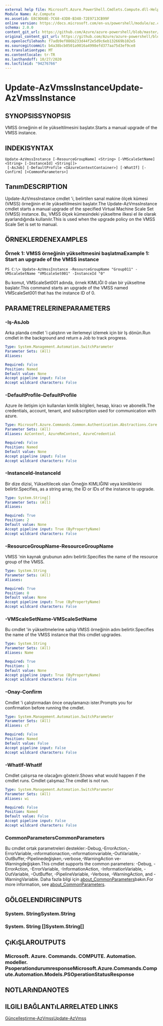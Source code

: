 ```yaml
---
external help file: Microsoft.Azure.PowerShell.Cmdlets.Compute.dll-Help.xml
Module Name: Az.Compute
ms.assetid: E8C9D68E-7C68-43D0-B348-72E9713CB99F
online version: https://docs.microsoft.com/en-us/powershell/module/az.compute/update-azvmssinstance
schema: 2.0.0
content_git_url: https://github.com/Azure/azure-powershell/blob/master/src/Compute/Compute/help/Update-AzVmssInstance.md
original_content_git_url: https://github.com/Azure/azure-powershell/blob/master/src/Compute/Compute/help/Update-AzVmssInstance.md
ms.openlocfilehash: f7adb9ef086b233d44f2e5d9c6eb132669b102e5
ms.sourcegitcommit: b4a38bcb0501a9016a4998efd377aa75d3ef9ce8
ms.translationtype: MT
ms.contentlocale: tr-TR
ms.lasthandoff: 10/27/2020
ms.locfileid: "94276766"
---
```

# <span data-ttu-id="2ae7d-101">Update-AzVmssInstance</span><span class="sxs-lookup"><span data-stu-id="2ae7d-101">Update-AzVmssInstance</span></span>

## <span data-ttu-id="2ae7d-102">SYNOPSIS</span><span class="sxs-lookup"><span data-stu-id="2ae7d-102">SYNOPSIS</span></span>
<span data-ttu-id="2ae7d-103">VMSS örneğinin el ile yükseltilmesini başlatır.</span><span class="sxs-lookup"><span data-stu-id="2ae7d-103">Starts a manual upgrade of the VMSS instance.</span></span>

## <span data-ttu-id="2ae7d-104">INDEKI</span><span class="sxs-lookup"><span data-stu-id="2ae7d-104">SYNTAX</span></span>

```
Update-AzVmssInstance [-ResourceGroupName] <String> [-VMScaleSetName] <String> [-InstanceId] <String[]>
 [-AsJob] [-DefaultProfile <IAzureContextContainer>] [-WhatIf] [-Confirm] [<CommonParameters>]
```

## <span data-ttu-id="2ae7d-105">Tanım</span><span class="sxs-lookup"><span data-stu-id="2ae7d-105">DESCRIPTION</span></span>
<span data-ttu-id="2ae7d-106">Update-AzVmssInstance cmdlet 'i, belirtilen sanal makine ölçek kümesi (VMSS) örneğinin el ile yükseltilmesini başlatır.</span><span class="sxs-lookup"><span data-stu-id="2ae7d-106">The Update-AzVmssInstance cmdlet starts a manual upgrade of the specified Virtual Machine Scale Set (VMSS) instance.</span></span>
<span data-ttu-id="2ae7d-107">Bu, VMSS ölçek kümesindeki yükseltme ilkesi el ile olarak ayarlandığında kullanılır.</span><span class="sxs-lookup"><span data-stu-id="2ae7d-107">This is used when the upgrade policy on the VMSS Scale Set is set to manual.</span></span>

## <span data-ttu-id="2ae7d-108">ÖRNEKLERDEN</span><span class="sxs-lookup"><span data-stu-id="2ae7d-108">EXAMPLES</span></span>

### <span data-ttu-id="2ae7d-109">Örnek 1: VMSS örneğinin yükseltmesini başlatma</span><span class="sxs-lookup"><span data-stu-id="2ae7d-109">Example 1: Start an upgrade of the VMSS instance</span></span>
```
PS C:\> Update-AzVmssInstance -ResourceGroupName "Group011" -VMScaleSetName "VMScaleSet001" -InstanceId "0"
```

<span data-ttu-id="2ae7d-110">Bu komut, VMScaleSet001 adında, örnek KIMLIĞI 0 olan bir yükseltme başlatır.</span><span class="sxs-lookup"><span data-stu-id="2ae7d-110">This command starts an upgrade of the VMSS named VMScaleSet001 that has the instance ID of 0.</span></span>

## <span data-ttu-id="2ae7d-111">PARAMETRELERINE</span><span class="sxs-lookup"><span data-stu-id="2ae7d-111">PARAMETERS</span></span>

### <span data-ttu-id="2ae7d-112">-Iş</span><span class="sxs-lookup"><span data-stu-id="2ae7d-112">-AsJob</span></span>
<span data-ttu-id="2ae7d-113">Arka planda cmdlet 'i çalıştırın ve ilerlemeyi izlemek için bir Iş dönün.</span><span class="sxs-lookup"><span data-stu-id="2ae7d-113">Run cmdlet in the background and return a Job to track progress.</span></span>

```yaml
Type: System.Management.Automation.SwitchParameter
Parameter Sets: (All)
Aliases:

Required: False
Position: Named
Default value: None
Accept pipeline input: False
Accept wildcard characters: False
```

### <span data-ttu-id="2ae7d-114">-DefaultProfile</span><span class="sxs-lookup"><span data-stu-id="2ae7d-114">-DefaultProfile</span></span>
<span data-ttu-id="2ae7d-115">Azure ile iletişim için kullanılan kimlik bilgileri, hesap, kiracı ve abonelik.</span><span class="sxs-lookup"><span data-stu-id="2ae7d-115">The credentials, account, tenant, and subscription used for communication with azure.</span></span>

```yaml
Type: Microsoft.Azure.Commands.Common.Authentication.Abstractions.Core.IAzureContextContainer
Parameter Sets: (All)
Aliases: AzContext, AzureRmContext, AzureCredential

Required: False
Position: Named
Default value: None
Accept pipeline input: False
Accept wildcard characters: False
```

### <span data-ttu-id="2ae7d-116">-InstanceId</span><span class="sxs-lookup"><span data-stu-id="2ae7d-116">-InstanceId</span></span>
<span data-ttu-id="2ae7d-117">Bir dize dizisi, Yükseltilecek olan Örneğin KIMLIĞINI veya kimliklerini belirtir.</span><span class="sxs-lookup"><span data-stu-id="2ae7d-117">Specifies, as a string array, the ID or IDs of the instance to upgrade.</span></span>

```yaml
Type: System.String[]
Parameter Sets: (All)
Aliases:

Required: True
Position: 2
Default value: None
Accept pipeline input: True (ByPropertyName)
Accept wildcard characters: False
```

### <span data-ttu-id="2ae7d-118">-ResourceGroupName</span><span class="sxs-lookup"><span data-stu-id="2ae7d-118">-ResourceGroupName</span></span>
<span data-ttu-id="2ae7d-119">VMSS 'nin kaynak grubunun adını belirtir.</span><span class="sxs-lookup"><span data-stu-id="2ae7d-119">Specifies the name of the resource group of the VMSS.</span></span>

```yaml
Type: System.String
Parameter Sets: (All)
Aliases:

Required: True
Position: 0
Default value: None
Accept pipeline input: True (ByPropertyName)
Accept wildcard characters: False
```

### <span data-ttu-id="2ae7d-120">-VMScaleSetName</span><span class="sxs-lookup"><span data-stu-id="2ae7d-120">-VMScaleSetName</span></span>
<span data-ttu-id="2ae7d-121">Bu cmdlet 'in yükseltmelerine sahip VMSS örneğinin adını belirtir.</span><span class="sxs-lookup"><span data-stu-id="2ae7d-121">Specifies the name of the VMSS instance that this cmdlet upgrades.</span></span>

```yaml
Type: System.String
Parameter Sets: (All)
Aliases: Name

Required: True
Position: 1
Default value: None
Accept pipeline input: True (ByPropertyName)
Accept wildcard characters: False
```

### <span data-ttu-id="2ae7d-122">-Onay</span><span class="sxs-lookup"><span data-stu-id="2ae7d-122">-Confirm</span></span>
<span data-ttu-id="2ae7d-123">Cmdlet 'i çalıştırmadan önce onaylamanızı ister.</span><span class="sxs-lookup"><span data-stu-id="2ae7d-123">Prompts you for confirmation before running the cmdlet.</span></span>

```yaml
Type: System.Management.Automation.SwitchParameter
Parameter Sets: (All)
Aliases: cf

Required: False
Position: Named
Default value: False
Accept pipeline input: False
Accept wildcard characters: False
```

### <span data-ttu-id="2ae7d-124">-WhatIf</span><span class="sxs-lookup"><span data-stu-id="2ae7d-124">-WhatIf</span></span>
<span data-ttu-id="2ae7d-125">Cmdlet çalışırsa ne olacağını gösterir.</span><span class="sxs-lookup"><span data-stu-id="2ae7d-125">Shows what would happen if the cmdlet runs.</span></span>
<span data-ttu-id="2ae7d-126">Cmdlet çalışmaz.</span><span class="sxs-lookup"><span data-stu-id="2ae7d-126">The cmdlet is not run.</span></span>

```yaml
Type: System.Management.Automation.SwitchParameter
Parameter Sets: (All)
Aliases: wi

Required: False
Position: Named
Default value: False
Accept pipeline input: False
Accept wildcard characters: False
```

### <span data-ttu-id="2ae7d-127">CommonParameters</span><span class="sxs-lookup"><span data-stu-id="2ae7d-127">CommonParameters</span></span>
<span data-ttu-id="2ae7d-128">Bu cmdlet ortak parametreleri destekler:-Debug,-ErrorAction,-ErrorVariable,-ınformationaction,-ınformationvariable,-OutVariable,-OutBuffer,-Pipelinedeğişken,-verbose,-WarningAction ve-Warningdeğişken.</span><span class="sxs-lookup"><span data-stu-id="2ae7d-128">This cmdlet supports the common parameters: -Debug, -ErrorAction, -ErrorVariable, -InformationAction, -InformationVariable, -OutVariable, -OutBuffer, -PipelineVariable, -Verbose, -WarningAction, and -WarningVariable.</span></span> <span data-ttu-id="2ae7d-129">Daha fazla bilgi için [about_CommonParameters](http://go.microsoft.com/fwlink/?LinkID=113216)bakın.</span><span class="sxs-lookup"><span data-stu-id="2ae7d-129">For more information, see [about_CommonParameters](http://go.microsoft.com/fwlink/?LinkID=113216).</span></span>

## <span data-ttu-id="2ae7d-130">GÖLGELENDIRICI</span><span class="sxs-lookup"><span data-stu-id="2ae7d-130">INPUTS</span></span>

### <span data-ttu-id="2ae7d-131">System. String</span><span class="sxs-lookup"><span data-stu-id="2ae7d-131">System.String</span></span>

### <span data-ttu-id="2ae7d-132">System. String []</span><span class="sxs-lookup"><span data-stu-id="2ae7d-132">System.String[]</span></span>

## <span data-ttu-id="2ae7d-133">ÇıKıŞLAR</span><span class="sxs-lookup"><span data-stu-id="2ae7d-133">OUTPUTS</span></span>

### <span data-ttu-id="2ae7d-134">Microsoft. Azure. Commands. COMPUTE. Automation. modeller. Psoperationdurumresponse</span><span class="sxs-lookup"><span data-stu-id="2ae7d-134">Microsoft.Azure.Commands.Compute.Automation.Models.PSOperationStatusResponse</span></span>

## <span data-ttu-id="2ae7d-135">NOTLARıNDA</span><span class="sxs-lookup"><span data-stu-id="2ae7d-135">NOTES</span></span>

## <span data-ttu-id="2ae7d-136">ILGILI BAĞLANTıLAR</span><span class="sxs-lookup"><span data-stu-id="2ae7d-136">RELATED LINKS</span></span>

[<span data-ttu-id="2ae7d-137">Güncelleştirme-AzVmss</span><span class="sxs-lookup"><span data-stu-id="2ae7d-137">Update-AzVmss</span></span>](./Update-AzVmss.md)



